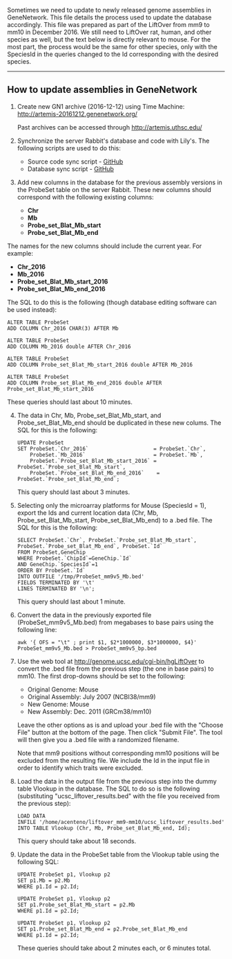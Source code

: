 Sometimes we need to update to newly released genome assemblies in GeneNetwork. This file details the process used to update the database accordingly. This file was prepared as part of the LiftOver from mm9 to mm10 in December 2016. We still need to LiftOver rat, human, and other species as well, but the text below is directly relevant to mouse. For the most part, the process would be the same for other species, only with the SpeciesId in the queries changed to the Id corresponding with the desired species.

---

## How to update assemblies in GeneNetwork



1. Create new GN1 archive (2016-12-12) using Time Machine: http://artemis-20161212.genenetwork.org/

   Past archives can be accessed through http://artemis.uthsc.edu/

2. Synchronize the server Rabbit's database and code with Lily's. The following scripts are used to do this:
   * Source code sync script - [GitHub](https://github.com/genenetwork/sysmaintenance/blob/master/gn_update_src/gnupdatesrc_from_lily.sh)
   * Database sync script - [GitHub](https://github.com/genenetwork/sysmaintenance/blob/master/gn_update_db/gnupdatedb_from_lily.sh)

3. Add new columns in the database for the previous assembly versions in the ProbeSet table on the server Rabbit. These new columns should correspond with the following existing columns: 
   - **Chr**
   - **Mb** 
   - **Probe_set_Blat_Mb_start**
   - **Probe_set_Blat_Mb_end**

  The names for the new columns should include the current year. For example: 
  - **Chr_2016**
  - **Mb_2016** 
  - **Probe_set_Blat_Mb_start_2016**
  - **Probe_set_Blat_Mb_end_2016**

  The SQL to do this is the following (though database editing software can be used instead):
  ```
  ALTER TABLE ProbeSet 
  ADD COLUMN Chr_2016 CHAR(3) AFTER Mb
       
  ALTER TABLE ProbeSet
  ADD COLUMN Mb_2016 double AFTER Chr_2016
       
  ALTER TABLE ProbeSet
  ADD COLUMN Probe_set_Blat_Mb_start_2016 double AFTER Mb_2016
       
  ALTER TABLE ProbeSet
  ADD COLUMN Probe_set_Blat_Mb_end_2016 double AFTER Probe_set_Blat_Mb_start_2016
  ```
   
  These queries should last about 10 minutes.

4. The data in Chr, Mb, Probe_set_Blat_Mb_start, and Probe_set_Blat_Mb_end should be duplicated in these new colums. The SQL for this is the following:
   ```
   UPDATE ProbeSet
   SET ProbeSet.`Chr_2016`                     = ProbeSet.`Chr`,
       ProbeSet.`Mb_2016`                      = ProbeSet.`Mb`,
       ProbeSet.`Probe_set_Blat_Mb_start_2016` = ProbeSet.`Probe_set_Blat_Mb_start`,
       ProbeSet.`Probe_set_Blat_Mb_end_2016`	= ProbeSet.`Probe_set_Blat_Mb_end`;
   ```

   This query should last about 3 minutes.

5. Selecting only the microarray platforms for Mouse (SpeciesId = 1), export the Ids and current location data (Chr, Mb, Probe_set_Blat_Mb_start, Probe_set_Blat_Mb_end) to a .bed file. The SQL for this is the following:
   ```
   SELECT ProbeSet.`Chr`, ProbeSet.`Probe_set_Blat_Mb_start`, ProbeSet.`Probe_set_Blat_Mb_end`, ProbeSet.`Id`
   FROM ProbeSet,GeneChip
   WHERE ProbeSet.`ChipId`=GeneChip.`Id`
   AND GeneChip.`SpeciesId`=1
   ORDER BY ProbeSet.`Id`
   INTO OUTFILE '/tmp/ProbeSet_mm9v5_Mb.bed'
   FIELDS TERMINATED BY '\t'
   LINES TERMINATED BY '\n';
   ```
   
   This query should last about 1 minute.

6. Convert the data in the previously exported file (ProbeSet_mm9v5_Mb.bed) from megabases to base pairs using the following line:
   ```
   awk '{ OFS = "\t" ; print $1, $2*1000000, $3*1000000, $4}' ProbeSet_mm9v5_Mb.bed > ProbeSet_mm9v5_bp.bed
   ```

7. Use the web tool at http://genome.ucsc.edu/cgi-bin/hgLiftOver to convert the .bed file from the previous step (the one in base pairs) to mm10. The first drop-downs should be set to the following:
   - Original Genome: Mouse
   - Original Assembly: July 2007 (NCBI38/mm9)
   - New Genome: Mouse
   - New Assembly: Dec. 2011 (GRCm38/mm10)
   
   Leave the other options as is and upload your .bed file with the "Choose File" button at the bottom of the page. Then click "Submit File". The tool will then give you a .bed file with a randomized filename. 
   
   Note that mm9 positions without corresponding mm10 positions will be excluded from the resulting file. We include the Id in the input file in order to identify which traits were excluded.

8. Load the data in the output file from the previous step into the dummy table Vlookup in the database. The SQL to do so is the following (substituting "ucsc_liftover_results.bed" with the file you received from the previous step):
   ```
   LOAD DATA
   INFILE '/home/acenteno/liftover_mm9-mm10/ucsc_liftover_results.bed'
   INTO TABLE Vlookup (Chr, Mb, Probe_set_Blat_Mb_end, Id);
   ```
   
   This query should take about 18 seconds.

9. Update the data in the ProbeSet table from the Vlookup table using the following SQL:
   ```
   UPDATE ProbeSet p1, Vlookup p2
   SET p1.Mb = p2.Mb
   WHERE p1.Id = p2.Id;

   UPDATE ProbeSet p1, Vlookup p2
   SET p1.Probe_set_Blat_Mb_start = p2.Mb
   WHERE p1.Id = p2.Id;

   UPDATE ProbeSet p1, Vlookup p2
   SET p1.Probe_set_Blat_Mb_end = p2.Probe_set_Blat_Mb_end
   WHERE p1.Id = p2.Id;
   ```

   These queries should take about 2 minutes each, or 6 minutes total.
